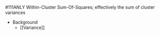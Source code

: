 #111ANLY 
Within-Cluster Sum-Of-Squares; effectively the sum of cluster variances

- Background
	- [[Variance]]